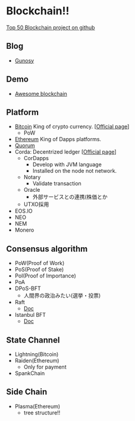 # Blockchain!!

[Top 50 Blockchain project on github](https://medium.com/solidity-weekly/top-50-blockchain-projects-with-the-most-developer-activity-on-github-aa714404a757)

## Blog
- [Gunosy](https://blockchain.gunosy.io/)

## Demo
- [Awesome blockchain](https://anders.com/blockchain/)

## Platform
- [Bitcoin](./bitcoin/README.md) King of crypto currency. [[Official page](https://bitcoin.org/)]
  - PoW
- [Ethereum](./ethereum/README.md) King of Dapps platforms.
- [Quorum](./quorum/README.md)
- Corda: Decentrized ledger [[Official page](https://www.corda.net/)]
  - CorDapps
    - Develop with JVM language
    - Installed on the node not network.
  - Notary
    - Validate transaction
  - Oracle
    - 外部サービスとの連携(株価とか
  - UTXO採用
- EOS.IO
- NEO
- NEM
- Monero

## Consensus algorithm
- PoW(Proof of Work)
- PoS(Proof of Stake)
- PoI(Proof of Importance)
- PoA
- DPoS-BFT
  - 人間界の政治みたい(選挙・投票)
- Raft
  - [Doc](https://github.com/jpmorganchase/quorum/blob/master/docs/Consensus/raft.md)
- Istanbul BFT
  - [Doc](https://github.com/ethereum/EIPs/issues/650)

## State Channel
- Lightning(Bitcoin)
- Raiden(Ethereum)
  - Only for payment
- SpankChain
## Side Chain
- Plasma(Ethereum)
  - tree structure!!

